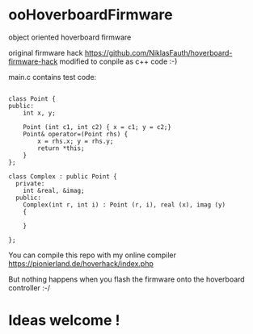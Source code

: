 # ooHoverboardFirmware
 object oriented hoverboard firmware

original firmware hack https://github.com/NiklasFauth/hoverboard-firmware-hack modified to conpile as c++ code :-)

main.c contains test code:

```class Point;

class Point {
public:
    int x, y;

    Point (int c1, int c2) { x = c1; y = c2;}
    Point& operator=(Point rhs) {
        x = rhs.x; y = rhs.y;
        return *this;
    }
};

class Complex : public Point {
  private: 
    int &real, &imag;
  public: 
    Complex(int r, int i) : Point (r, i), real (x), imag (y) 
    {
    	
    }

};
```

You can compile this repo with my online compiler https://pionierland.de/hoverhack/index.php

But nothing happens when you flash the firmware onto the hoverboard controller :-/

# Ideas welcome !

